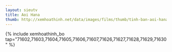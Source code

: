 ```yaml
---
layout: sieutv
title: Aoi Hana
thumb: http://xemhoathinh.net/data/images/films/thumb/tinh-ban-aoi-hana-2009.jpg
---
```

{% include xemhoathinh_bo tap="71602,71603,71604,71605,71606,71607,71626,71627,71628,71629,71630" %} 
